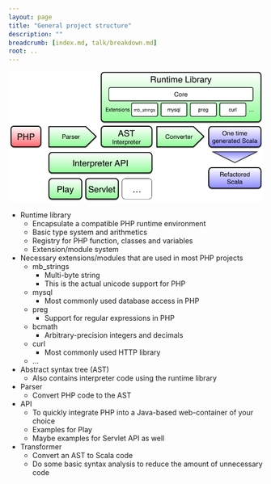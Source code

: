 ```yaml
---
layout: page
title: "General project structure"
description: ""
breadcrumb: [index.md, talk/breakdown.md]
root: ..
---
```


![Project structure](project_structure.png)

* Runtime library
  * Encapsulate a compatible PHP runtime environment
  * Basic type system and arithmetics
  * Registry for PHP function, classes and variables
  * Extension/module system
* Necessary extensions/modules that are used in most PHP projects
  * mb_strings
    * Multi-byte string
    * This is the actual unicode support for PHP
  * mysql
    * Most commonly used database access in PHP
  * preg
    * Support for regular expressions in PHP
  * bcmath
    * Arbitrary-precision integers and decimals
  * curl
    * Most commonly used HTTP library
  * ...
* Abstract syntax tree (AST)
  * Also contains interpreter code using the runtime library
* Parser
  * Convert PHP code to the AST
* API
  * To quickly integrate PHP into a Java-based web-container of your choice
  * Examples for Play
  * Maybe examples for Servlet API as well
* Transformer
  * Convert an AST to Scala code
  * Do some basic syntax analysis to reduce the amount of unnecessary code

